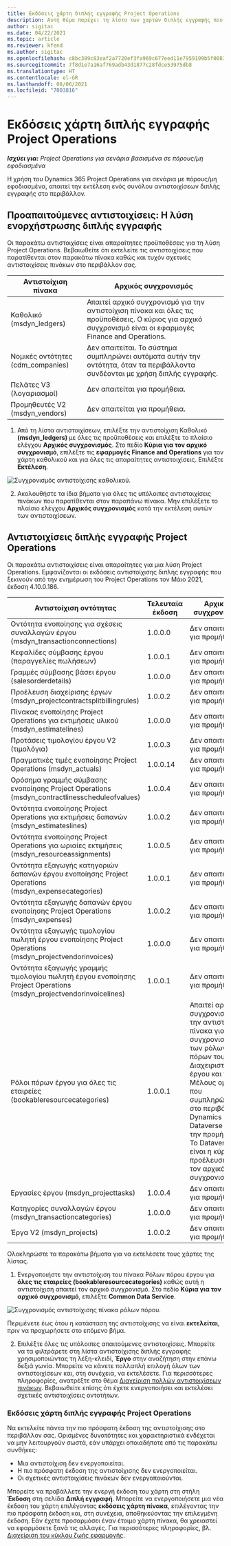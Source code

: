 ```yaml
---
title: Εκδόσεις χάρτη διπλής εγγραφής Project Operations
description: Αυτή θέμα παρέχει τη λίστα των χαρτών διπλής εγγραφής που απαιτούνται για το Dynamics 365 Project Operations.
author: sigitac
ms.date: 04/22/2021
ms.topic: article
ms.reviewer: kfend
ms.author: sigitac
ms.openlocfilehash: c8bc389c83eaf2a7720ef3fa969c677eed11e7959199b5f0083df5bf3b43ea43
ms.sourcegitcommit: 7f8d1e7a16af769adb43d1877c28fdce53975db8
ms.translationtype: HT
ms.contentlocale: el-GR
ms.lasthandoff: 08/06/2021
ms.locfileid: "7003816"
---
```

# <a name="project-operations-dual-write-map-versions"></a>Εκδόσεις χάρτη διπλής εγγραφής Project Operations

_**Ισχύει για:** Project Operations για σενάρια βασισμένα σε πόρους/μη εφοδιασμένα_

Η χρήση του Dynamics 365 Project Operations για σενάρια με πόρους/μη εφοδιασμένα, απαιτεί την εκτέλεση ενός συνόλου αντιστοιχίσεων διπλής εγγραφής στο περιβάλλον. 

## <a name="prerequisite-maps-dual-write-orchestration-solution"></a>Προαπαιτούμενες αντιστοιχίσεις: Η λύση ενορχήστρωσης διπλής εγγραφής

Οι παρακάτω αντιστοιχίσεις είναι απαραίτητες προϋποθέσεις για τη λύση Project Operations. Βεβαιωθείτε ότι εκτελείτε τις αντιστοιχίσεις που παρατίθενται στον παρακάτω πίνακα καθώς και τυχόν σχετικές αντιστοιχίσεις πινάκων στο περιβάλλον σας.

| Αντιστοίχιση πίνακα | Αρχικός συγχρονισμός |
| --- | --- |
| Καθολικό (msdyn_ledgers) | Απαιτεί αρχικό συγχρονισμό για την αντιστοίχιση πίνακα και όλες τις προϋποθέσεις. Ο κύριος για αρχικό συγχρονισμό είναι οι εφαρμογές Finance and Operations. |
| Νομικές οντότητες (cdm_companies) | Δεν απαιτείται. Το σύστημα συμπληρώνει αυτόματα αυτήν την οντότητα, όταν τα περιβάλλοντα συνδέονται με χρήση διπλής εγγραφής. |
| Πελάτες V3 (λογαριασμοί) | Δεν απαιτείται για προμήθεια. |
| Προμηθευτές V2 (msdyn_vendors) | Δεν απαιτείται για προμήθεια. |

1. Από τη λίστα αντιστοιχίσεων, επιλέξτε την αντιστοίχιση Καθολικό **(msdyn\_ledgers)** με όλες τις προϋποθέσεις και επιλέξτε το πλαίσιο ελέγχου **Αρχικός συγχρονισμός**. Στο πεδίο **Κύρια για τον αρχικό συγχρονισμό**, επιλέξτε τις **εφαρμογές Finance and Operations** για τον χάρτη καθολικού και για όλες τις απαραίτητες αντιστοιχίσεις. Επιλέξτε **Εκτέλεση**.

![Συγχρονισμός αντιστοίχισης καθολικού.](media/DW6.png)

2. Ακολουθήστε τα ίδια βήματα για όλες τις υπόλοιπες αντιστοιχίσεις πινάκων που παρατίθενται στον παραπάνω πίνακα. Μην επιλέξετε το πλαίσιο ελέγχου **Αρχικός συγχρονισμός** κατά την εκτέλεση αυτών των αντιστοιχίσεων.

## <a name="project-operations-dual-write-maps"></a>Αντιστοιχίσεις διπλής εγγραφής Project Operations

Οι παρακάτω αντιστοιχίσεις είναι απαραίτητες για μια λύση Project Operations. Εμφανίζονται οι εκδόσεις αντιστοίχισης διπλής εγγραφής που ξεκινούν από την ενημέρωση του Project Operations τον Μάιο 2021, έκδοση 4.10.0.186.

| **Αντιστοίχιση οντότητας** | **Τελευταία έκδοση** | **Αρχικός συγχρονισμός** |
| --- | --- | --- |
| Οντότητα ενοποίησης για σχέσεις συναλλαγών έργου (msdyn\_transactionconnections) | 1.0.0.0 | Δεν απαιτείται για προμήθεια. |
| Κεφαλίδες σύμβασης έργου (παραγγελίες πωλήσεων) | 1.0.0.1 | Δεν απαιτείται για προμήθεια. |
| Γραμμές σύμβασης βάσει έργου (salesorderdetails) | 1.0.0.0 | Δεν απαιτείται για προμήθεια. |
| Προέλευση διαχείρισης έργων (msdyn_projectcontractsplitbillingrules) | 1.0.0.2 | Δεν απαιτείται για προμήθεια. |
| Πίνακας ενοποίησης Project Operations για εκτιμήσεις υλικού (msdyn\_estimatelines) | 1.0.0.0 | Δεν απαιτείται για προμήθεια. |
| Προτάσεις τιμολογίου έργου V2 (τιμολόγια) | 1.0.0.3 | Δεν απαιτείται για προμήθεια. |
| Πραγματικές τιμές ενοποίησης Project Operations (msdyn_actuals) | 1.0.0.14 | Δεν απαιτείται για προμήθεια. |
| Ορόσημα γραμμής σύμβασης ενοποίησης Project Operations (msdyn_contractlinesscheduleofvalues) | 1.0.0.4 | Δεν απαιτείται για προμήθεια. |
| Οντότητα ενοποίησης Project Operations για εκτιμήσεις δαπανών (msdyn_estimateslines) | 1.0.0.2 | Δεν απαιτείται για προμήθεια. |
| Οντότητα ενοποίησης Project Operations για ωριαίες εκτιμήσεις (msdyn_resourceassignments) | 1.0.0.5 | Δεν απαιτείται για προμήθεια. |
| Οντότητα εξαγωγής κατηγοριών δαπανών έργου ενοποίησης Project Operations (msdyn_expensecategories) | 1.0.0.1 | Δεν απαιτείται για προμήθεια. |
| Οντότητα εξαγωγής δαπανών έργου ενοποίησης Project Operations (msdyn_expenses) | 1.0.0.2 | Δεν απαιτείται για προμήθεια. |
| Οντότητα εξαγωγής τιμολογίου πωλητή έργου ενοποίησης Project Operations (msdyn_projectvendorinvoices) | 1.0.0.0 | Δεν απαιτείται για προμήθεια. |
| Οντότητα εξαγωγής γραμμής τιμολογίου πωλητή έργου ενοποίησης Project Operations (msdyn_projectvendorinvoicelines) | 1.0.0.1 | Δεν απαιτείται για προμήθεια. |
| Ρόλοι πόρων έργου για όλες τις εταιρείες (bookableresourcecategories) | 1.0.0.1 | Απαιτεί αρχικό συγχρονισμό για την αντιστοίχιση πίνακα για το συγχρονισμό των ρόλων πόρων του Διαχειριστή έργου και του Μέλους ομάδας που συμπληρώνονται στο περιβάλλον Dynamics 365 Dataverse κατά την προμήθεια. Το Dataverse είναι η κύρια προέλευση για τον αρχικό συγχρονισμό. |
| Εργασίες έργου (msdyn_projecttasks) | 1.0.0.4 | Δεν απαιτείται για προμήθεια. |
| Κατηγορίες συναλλαγών έργου (msdyn_transactioncategories) | 1.0.0.0 | Δεν απαιτείται για προμήθεια. |
| Έργα V2 (msdyn_projects) | 1.0.0.2 | Δεν απαιτείται για προμήθεια. |

Ολοκληρώστε τα παρακάτω βήματα για να εκτελέσετε τους χάρτες της λίστας.

1. Ενεργοποιήστε την αντιστοίχιση του πίνακα Ρόλων πόρου έργου για **όλες τις εταιρείες (bookableresourcecategories)** καθώς αυτή η αντιστοίχιση απαιτεί τον αρχικό συγχρονισμό. Στο πεδίο **Κύρια για τον αρχικό συγχρονισμό**, επιλέξτε **Common Data Service**. 

 ![Συγχρονισμός αντιστοίχισης πίνακα ρόλων πόρου.](media/6ResourceInitialSync.jpg)

 Περιμένετε έως ότου η κατάσταση της αντιστοίχισης να είναι **εκτελείται**, πριν να προχωρήσετε στο επόμενο βήμα.

2. Επιλέξτε όλες τις υπόλοιπες απαιτούμενες αντιστοιχίσεις. Μπορείτε να τα φιλτράρετε στη λίστα αντιστοίχισης διπλής εγγραφής χρησιμοποιώντας τη λέξη-κλειδί, **Έργο** στην αναζήτηση στην επάνω δεξιά γωνία. Μπορείτε να κάνετε πολλαπλή επιλογή όλων των αντιστοιχίσεων και, στη συνέχεια, να εκτελέσετε. Για περισσότερες πληροφορίες, ανατρέξτε στο θέμα [Διαχείριση πολλών αντιστοιχίσεων πινάκων](/dynamics365/fin-ops-core/dev-itpro/data-entities/dual-write/multiple-entity-maps). Βεβαιωθείτε επίσης ότι έχετε ενεργοποιήσει και εκτελέσει σχετικές αντιστοιχίσεις οντοτήτων.

### <a name="project-operations-dual-write-map-versions"></a>Εκδόσεις χάρτη διπλής εγγραφής Project Operations

Να εκτελείτε πάντα την πιο πρόσφατη έκδοση της αντιστοίχισης στο περιβάλλον σας. Ορισμένες δυνατότητες και χαρακτηριστικά ενδέχεται να μην λειτουργούν σωστά, εάν υπάρχει οποιαδήποτε από τις παρακάτω συνθήκες:

- Μια αντιστοίχιση δεν ενεργοποιείται.
- Η πιο πρόσφατη έκδοση της αντιστοίχισης δεν ενεργοποιείται. 
- Οι σχετικές αντιστοιχίσεις πινάκων δεν ενεργοποιούνται.

Μπορείτε να προβάλλετε την ενεργή έκδοση του χάρτη στη στήλη **Έκδοση** στη σελίδα **Διπλή εγγραφή**. Μπορείτε να ενεργοποιήσετε μια νέα έκδοση του χάρτη επιλέγοντας **εκδόσεις χάρτη πίνακα**, επιλέγοντας την πιο πρόσφατη έκδοση και, στη συνέχεια, αποθηκεύοντας την επιλεγμένη έκδοση. Εάν έχετε προσαρμόσει έναν έτοιμο χάρτη πίνακα, θα χρειαστεί να εφαρμόσετε ξανά τις αλλαγές. Για περισσότερες πληροφορίες, βλ. [Διαχείριση του κύκλου ζωής εφαρμογής](/dynamics365/fin-ops-core/dev-itpro/data-entities/dual-write/app-lifecycle-management).
